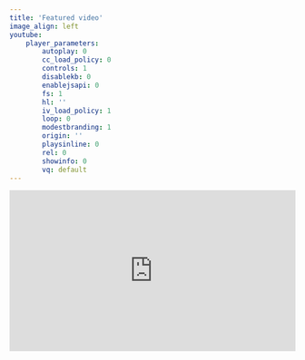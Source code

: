 ```yaml
---
title: 'Featured video'
image_align: left
youtube:
    player_parameters:
        autoplay: 0
        cc_load_policy: 0
        controls: 1
        disablekb: 0
        enablejsapi: 0
        fs: 1
        hl: ''
        iv_load_policy: 1
        loop: 0
        modestbranding: 1
        origin: ''
        playsinline: 0
        rel: 0
        showinfo: 0
        vq: default
---
```


<div style="padding:56.25% 0 0 0;position:relative;"><iframe src="https://player.vimeo.com/video/775358944?h=7d73cf2753&amp;badge=0&amp;autopause=0&amp;player_id=0&amp;app_id=58479" frameborder="0" allow="autoplay; fullscreen; picture-in-picture" allowfullscreen style="position:absolute;top:0;left:0;width:100%;height:100%;" title="First Particle"></iframe></div><script src="https://player.vimeo.com/api/player.js"></script>